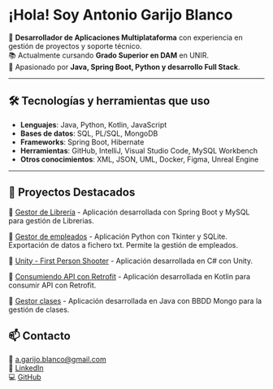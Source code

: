# ¡Hola! Soy Antonio Garijo Blanco

🎯 **Desarrollador de Aplicaciones Multiplataforma** con experiencia en gestión de proyectos y soporte técnico.  
📚 Actualmente cursando **Grado Superior en DAM** en UNIR.  
🚀 Apasionado por **Java, Spring Boot, Python y desarrollo Full Stack**.  

---

## 🛠 Tecnologías y herramientas que uso
- **Lenguajes**: Java, Python, Kotlin, JavaScript
- **Bases de datos**: SQL, PL/SQL, MongoDB
- **Frameworks**: Spring Boot, Hibernate
- **Herramientas**: GitHub, IntelliJ, Visual Studio Code, MySQL Workbench
- **Otros conocimientos**: XML, JSON, UML, Docker, Figma, Unreal Engine

---

## 🌟 Proyectos Destacados
🔹 [Gestor de Librería](https://github.com/AntonioGBGV/LibreriasAPI) - Aplicación desarrollada con Spring Boot y MySQL para gestión de Librerias.

🔹 [Gestor de empleados](https://github.com/AntonioGBGV/Empleados_Tkinter) - Aplicación Python con Tkinter y SQLite. Exportación de datos a fichero txt. Permite la gestión de empleados.

🔹 [Unity - First Person Shooter](https://github.com/AntonioGBGV/FPS) - Aplicación desarrollada en  C# con Unity.

🔹 [Consumiendo API con Retrofit](https://github.com/AntonioGBGV/MyAppProducts) - Aplicación desarrollada en Kotlin para consumir API con Retrofit.

🔹 [Gestor clases](https://github.com/AntonioGBGV/MongoAlumnoProfesor) - Aplicación desarrollada en Java con BBDD Mongo para la gestión de clases.


## 📫 Contacto
📧 [a.garijo.blanco@gmail.com](mailto:a.garijo.blanco@gmail.com)  
🔗 [LinkedIn](https://www.linkedin.com/in/antonio-garijo-blanco)  
💻 [GitHub](https://github.com/AntonioGBGV)
